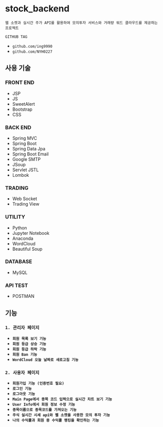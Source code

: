 # stock_backend

`웹 소켓과 실시간 주가 API를 활용하여 모의투자 서비스와 거래량 워드 클라우드를 제공하는 프로젝트`

`GITHUB TAG`

* `github.com/ing9990`
* `github.com/NYH0227`

## 사용 기술

### **FRONT END**

- JSP
- JS
- SweetAlert
- Bootstrap
- CSS

### **BACK END**

- Spring MVC
- Spring Boot
- Spring Data Jpa
- Spring Boot Email
- Google SMTP
- JSoup
- Servlet JSTL
- Lombok

### **TRADING**

- Web Socket
- Trading View

### **UTILITY**

- Python
- Jupyter Notebook
- Anaconda
- WordCloud
- Beautiful Soup

### **DATABASE**

- MySQL

### **API TEST**

- POSTMAN

## 기능

### `1. 관리자 페이지`

- __`회원 목록 보기 기능`__
- __`회원 등급 상승 기능`__
- __`회원 등급 하락 기능`__
- __`회원 Ban 기능`__
- __`WordCloud 오늘 날짜로 새로고침 기능`__

### `2. 사용자 페이지`

- __`회원가입 기능 (인증번호 필요)`__
- __`로그인 기능`__
- __`로그아웃 기능`__
- __`Main Page에서 종목 코드 입력으로 실시간 차트 보기 기능`__
- __`User Info에서 회원 정보 수정 기능`__
- __`종목이름으로 종목코드를 가져오는 기능`__
- __`주식 실시간 시세 api와 웹 소켓을 사용한 모의 투자 기능`__
- __`나의 수익률과 회원 중 수익률 랭킹을 확인하는 기능`__